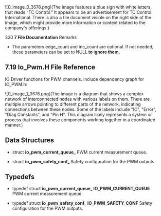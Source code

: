 

![0_image_0_3678.png](The image features a blue sign with white letters that reads "TC Control." It appears to be an advertisement for TC Control International. There is also a file document visible on the right side of the image, which might provide more information or context related to the company's offerings.)

320 **7 File Documentation**
Remarks
- The parameters edge_count and inc_count are optional. If not needed, these parameters can be set to NULL **to ignore them.**

## 7.19 Io_Pwm.H File Reference

IO Driver functions for PWM channels. Include dependency graph for IO_PWM.h:

![0_image_1_3678.png](The image is a diagram that shows a complex network of interconnected nodes with various labels on them. There are multiple arrows pointing to different parts of the network, indicating connections between these nodes. Some of the labels include "IO", "Error", "Diag Constants", and "Pin H". This diagram likely represents a system or process that involves these components working together in a coordinated manner.)

## Data Structures

- struct **io_pwm_current_queue_**
PWM current measurement queue.

- struct **io_pwm_safety_conf_**
Safety configuration for the PWM outputs.

## Typedefs

- typedef struct **io_pwm_current_queue_ IO_PWM_CURRENT_QUEUE**
PWM current measurement queue.

- typedef struct **io_pwm_safety_conf_ IO_PWM_SAFETY_CONF**
Safety configuration for the PWM outputs.